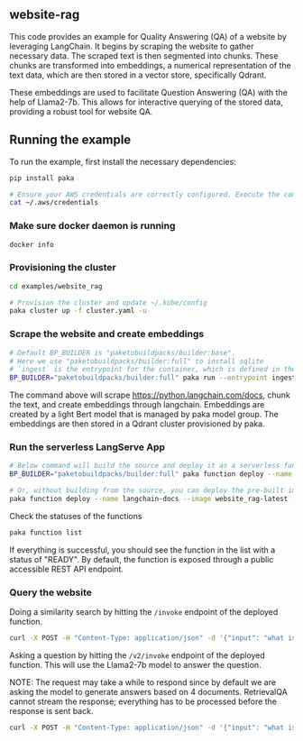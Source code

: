 ## website-rag
This code provides an example for Quality Answering (QA) of a website by leveraging LangChain. It begins by scraping the website to gather necessary data. The scraped text is then segmented into chunks. These chunks are transformed into embeddings, a numerical representation of the text data, which are then stored in a vector store, specifically Qdrant.

These embeddings are used to facilitate Question Answering (QA) with the help of Llama2-7b. This allows for interactive querying of the stored data, providing a robust tool for website QA.

## Running the example

To run the example, first install the necessary dependencies:
```bash
pip install paka

# Ensure your AWS credentials are correctly configured. Execute the command below and verify that the keys `aws_access_key_id` and `aws_secret_access_key` are present.
cat ~/.aws/credentials
```

### Make sure docker daemon is running
```bash
docker info
```

### Provisioning the cluster

```bash
cd examples/website_rag

# Provision the cluster and update ~/.kube/config
paka cluster up -f cluster.yaml -u
```

### Scrape the website and create embeddings


```bash
# Default BP_BUILDER is "paketobuildpacks/builder:base".
# Here we use "paketobuildpacks/builder:full" to install sqlite
# `ingest` is the entrypoint for the container, which is defined in the Procfile.
BP_BUILDER="paketobuildpacks/builder:full" paka run --entrypoint ingest --source .
```

The command above will scrape https://python.langchain.com/docs, chunk the text, and create embeddings through langchain. Embeddings are created by a light Bert model that is managed by paka model group. The embeddings are then stored in a Qdrant cluster provisioned by paka.

### Run the serverless LangServe App

```bash
# Below command will build the source and deploy it as a serverless function.
BP_BUILDER="paketobuildpacks/builder:full" paka function deploy --name langchain-docs --source . --entrypoint serve

# Or, without building from the source, you can deploy the pre-built image
paka function deploy --name langchain-docs --image website_rag-latest --entrypoint serve
```

Check the statuses of the functions
```bash
paka function list
```

If everything is successful, you should see the function in the list with a status of "READY". By default, the function is exposed through a public accessible REST API endpoint.

### Query the website

Doing a similarity search by hitting the `/invoke` endpoint of the deployed function.

```bash
curl -X POST -H "Content-Type: application/json" -d '{"input": "what is langchain"}' http://langchain-docs.default.xxxx.sslip.io/invoke
```

Asking a question by hitting the `/v2/invoke` endpoint of the deployed function. This will use the Llama2-7b model to answer the question.

NOTE: The request may take a while to respond since by default we are asking the model to generate answers based on 4 documents. RetrievalQA cannot stream the response; everything has to be processed before the response is sent back.

```bash
curl -X POST -H "Content-Type: application/json" -d '{"input": "what is langchain"}' http://langchain-docs.default.xxxx.sslip.io/v2/invoke
```
